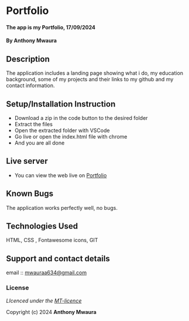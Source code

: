 # Portfolio
#### The app is my Portfolio, 17/09/2024
#### **By Anthony Mwaura**
## Description
The application includes a  landing page showing what i do, my education background, some of my projects and their links to my github  and my contact information.

## Setup/Installation Instruction
* Download a zip in the code button to the desired folder
* Extract the files
* Open the extracted folder with VSCode
* Go live or open the index.html file with chrome
* And you are all done

## Live server
* You can view the web live on [Portfolio](https://Anthonyocmpo1gi.github.io/portfolio-sdft11/)

## Known Bugs
The application works perfectly well, no bugs.

## Technologies Used
HTML, CSS , Fontawesome icons, GIT

## Support and contact details
email :: mwauraa634@gmail.com

### License
*LIcenced under the [MT-licence](https://github.com/Anthonyocmpo1/portfolio-sdft11/blob/master/LICENSE.md)*

Copyright (c) 2024 **Anthony Mwaura**
